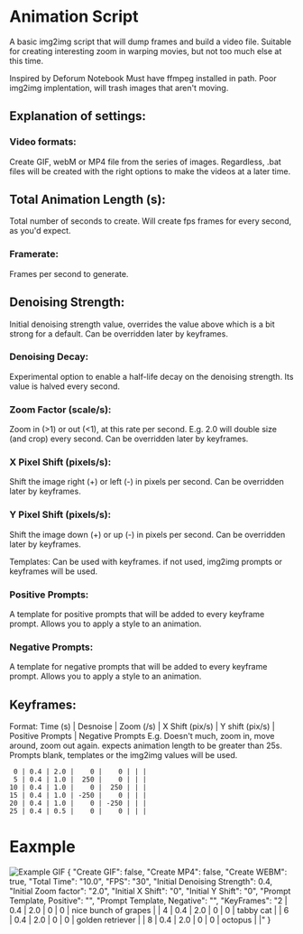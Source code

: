 # Animation Script
A basic img2img script that will dump frames and build a video file. Suitable for creating interesting zoom in warping movies, but not too much else at this time.

Inspired by Deforum Notebook
Must have ffmpeg installed in path.
Poor img2img implentation, will trash images that aren't moving.

## Explanation of settings:
### Video formats:
 Create GIF, webM or MP4 file from the series of images. Regardless, .bat files will be created with the right options to make the videos at a later time.

## Total Animation Length (s):
 Total number of seconds to create. Will create fps frames for every second, as you'd expect.
### Framerate:
 Frames per second to generate.

## Denoising Strength:
 Initial denoising strength value, overrides the value above which is a bit strong for a default. Can be overridden later by keyframes.
### Denoising Decay:
 Experimental option to enable a half-life decay on the denoising strength. Its value is halved every second.

### Zoom Factor (scale/s):
 Zoom in (>1) or out (<1), at this rate per second. E.g. 2.0 will double size (and crop) every second. Can be overridden later by keyframes.
### X Pixel Shift (pixels/s):
 Shift the image right (+) or left (-) in pixels per second. Can be overridden later by keyframes.
### Y Pixel Shift (pixels/s):
 Shift the image down (+) or up (-) in pixels per second. Can be overridden later by keyframes.

Templates: Can be used with keyframes. if not used, img2img prompts or keyframes will be used.
### Positive Prompts:
 A template for positive prompts that will be added to every keyframe prompt. Allows you to apply a style to an animation.
### Negative Prompts:
 A template for negative prompts that will be added to every keyframe prompt. Allows you to apply a style to an animation.

## Keyframes:
Format: Time (s) | Desnoise | Zoom (/s) | X Shift (pix/s) | Y shift (pix/s) | Positive Prompts | Negative Prompts
E.g. Doesn't much, zoom in, move around, zoom out again. expects animation length to be greater than 25s. Prompts blank, templates or the img2img values will be used.

     0 | 0.4 | 2.0 |    0 |    0 | | |
     5 | 0.4 | 1.0 |  250 |    0 | | |
    10 | 0.4 | 1.0 |    0 |  250 | | |
    15 | 0.4 | 1.0 | -250 |    0 | | |
    20 | 0.4 | 1.0 |    0 | -250 | | |
    25 | 0.4 | 0.5 |    0 |    0 | | |

# Eaxmple
![Example GIF](https://github.com/Animator-Anon/Animator/blob/774ef8bccd0d77cd95b7a35d3092d9b8fd65f7cb/test.gif)
{
    "Create GIF": false,
    "Create MP4": false,
    "Create WEBM": true,
    "Total Time": "10.0",
    "FPS": "30",
    "Initial Denoising Strength": 0.4,
    "Initial Zoom factor": "2.0",
    "Initial X Shift": "0",
    "Initial Y Shift": "0",
    "Prompt Template, Positive": "",
    "Prompt Template, Negative": "",
    "KeyFrames": "2 | 0.4 | 2.0 | 0 | 0 | nice bunch of grapes | |
    4 | 0.4 | 2.0 | 0 | 0 | tabby cat  | |
    6 | 0.4 | 2.0 | 0 | 0 | golden retriever | |
    8 | 0.4 | 2.0 | 0 | 0 | octopus | |"
}

